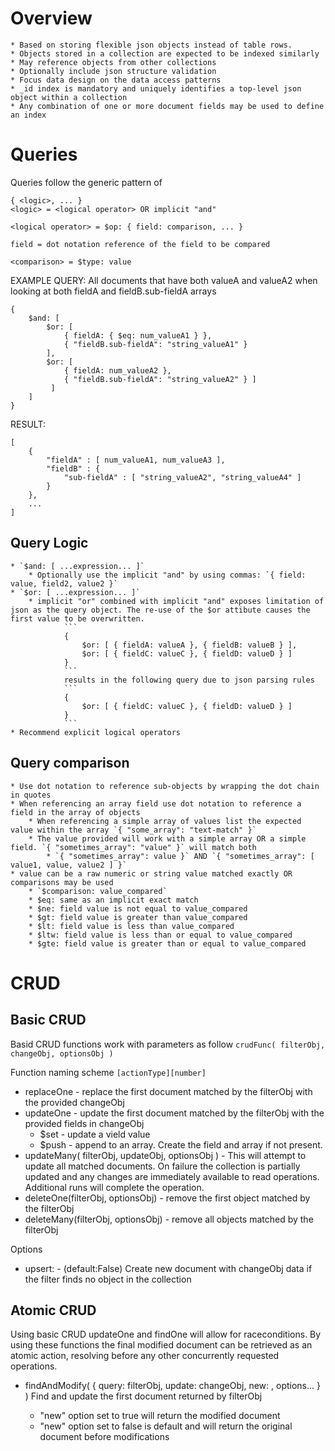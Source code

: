 # Overview

    * Based on storing flexible json objects instead of table rows.
    * Objects stored in a collection are expected to be indexed similarly
    * May reference objects from other collections
    * Optionally include json structure validation
    * Focus data design on the data access patterns
    * _id index is mandatory and uniquely identifies a top-level json object within a collection
    * Any combination of one or more document fields may be used to define an index

# Queries

Queries follow the generic pattern of
```
{ <logic>, ... }
<logic> = <logical operator> OR implicit "and"

<logical operator> = $op: { field: comparison, ... }

field = dot notation reference of the field to be compared

<comparison> = $type: value
```

EXAMPLE QUERY:
All documents that have both valueA and valueA2 when looking at both fieldA and fieldB.sub-fieldA arrays
```
{
    $and: [
        $or: [ 
            { fieldA: { $eq: num_valueA1 } }, 
            { "fieldB.sub-fieldA": "string_valueA1" }
        ],
        $or: [
            { fieldA: num_valueA2 },
            { "fieldB.sub-fieldA": "string_valueA2" } ]
         ]
    ]
}
```
RESULT:
```
[
    {
        "fieldA" : [ num_valueA1, num_valueA3 ],
        "fieldB" : {
            "sub-fieldA" : [ "string_valueA2", "string_valueA4" ]
        }
    },
    ...
]
```

## Query Logic

    * `$and: [ ...expression... ]`
        * Optionally use the implicit "and" by using commas: `{ field: value, field2, value2 }`
    * `$or: [ ...expression... ]`
        * implicit "or" combined with implicit "and" exposes limitation of json as the query object. The re-use of the $or attibute causes the first value to be overwritten.
                ```
                {
                    $or: [ { fieldA: valueA }, { fieldB: valueB } ], 
                    $or: [ { fieldC: valueC }, { fieldD: valueD } ]
                }
                ```
                results in the following query due to json parsing rules
                ```
                {
                    $or: [ { fieldC: valueC }, { fieldD: valueD } ]
                }
                ```
    * Recommend explicit logical operators

## Query comparison

    * Use dot notation to reference sub-objects by wrapping the dot chain in quotes
    * When referencing an array field use dot notation to reference a field in the array of objects
        * When referencing a simple array of values list the expected value within the array `{ "some_array": "text-match" }`
        * The value provided will work with a simple array OR a simple field. `{ "sometimes_array": "value" }` will match both
            * `{ "sometimes_array": value }` AND `{ "sometimes_array": [ value1, value, value2 ] }`
    * value can be a raw numeric or string value matched exactly OR comparisons may be used
        * `$comparison: value_compared`
        * $eq: same as an implicit exact match
        * $ne: field value is not equal to value_compared
        * $gt: field value is greater than value_compared
        * $lt: field value is less than value_compared
        * $ltw: field value is less than or equal to value_compared
        * $gte: field value is greater than or equal to value_compared
                
# CRUD

## Basic CRUD

Basid CRUD functions work with parameters as follow
`crudFunc( filterObj, changeObj, optionsObj )`

Function naming scheme `[actionType][number]`

* replaceOne - replace the first document matched by the filterObj with the provided changeObj
* updateOne - update the first document matched by the filterObj with the provided fields in changeObj
    * $set - update a vield value
    * $push - append to an array. Create the field and array if not present.
* updateMany( filterObj, updateObj, optionsObj ) - This will attempt to update all matched documents. On failure the collection is partially updated and any changes are immediately available to read operations. Additional runs will complete the operation.
* deleteOne(filterObj, optionsObj) - remove the first object matched by the filterObj
* deleteMany(filterObj, optionsObj) - remove all objects matched by the filterObj

Options
* upsert:<boolean> - (default:False) Create new document with changeObj data if the filter finds no object in the collection

## Atomic CRUD

Using basic CRUD updateOne and findOne will allow for raceconditions. By using these functions the final modified document can be retrieved as an atomic action, resolving before any other concurrently requested operations.

* findAndModify( { query: filterObj, update: changeObj, new: <boolean>, options... } ) Find and update the first document returned by filterObj
    * "new" option set to true will return the modified document
    * "new" option set to false is default and will return the original document before modifications
